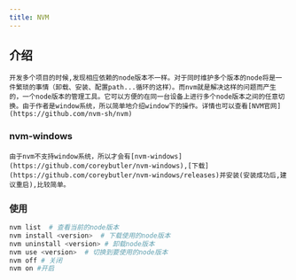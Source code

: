 ```yaml
---
title: NVM
---
```


## 介绍
    开发多个项目的时候,发现相应依赖的node版本不一样。对于同时维护多个版本的node将是一件繁琐的事情（卸载、安装、配置path...循环的这样）。而nvm就是解决这样的问题而产生的，一个node版本的管理工具。它可以方便的在同一台设备上进行多个node版本之间的任意切换。由于作者是window系统，所以简单地介绍window下的操作。详情也可以查看[NVM官网](https://github.com/nvm-sh/nvm)

### nvm-windows
    由于nvm不支持window系统，所以才会有[nvm-windows](https://github.com/coreybutler/nvm-windows),[下载](https://github.com/coreybutler/nvm-windows/releases)并安装(安装成功后,建议重启),比较简单。

### 使用

``` bash
nvm list  # 查看当前的node版本
nvm install <version>  # 下载使用的node版本
nvm uninstall <version> # 卸载node版本
nvm use <version>  # 切换到要使用的node版本
nvm off # 关闭
nvm on #开启
```
